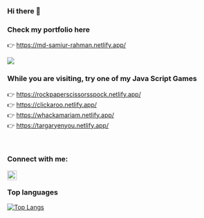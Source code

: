 ### Hi there 👋

### Check my portfolio here 
👉 https://md-samiur-rahman.netlify.app/

![](https://komarev.com/ghpvc/?username=scottishsummer98&label=PROFILE+VIEWS)

### While you are visiting, try one of my Java Script Games
👉 https://rockpaperscissorsspock.netlify.app/ <br/> 
👉 https://clickaroo.netlify.app/ <br/>
👉 https://whackamariam.netlify.app/ <br/>
👉 https://targaryenyou.netlify.app/ <br/>

<br/>

### Connect with me:

[<img align="left" alt="priom7| LinkedIn" width="22px" text_color="blue" src="https://cdn.jsdelivr.net/npm/simple-icons@v3/icons/linkedin.svg" />][linkedin]  

<br />

### Top languages

[![Top Langs](https://github-readme-stats.vercel.app/api/top-langs/?username=scottishsummer98&hide=css,html&layout=compact&bg_color=000000&text_color=feff89&show_icons=true&title_color=black&icon_color=white)](https://github.com/scottishsummer98)

<br   />   

[linkedin]: https://www.linkedin.com/in/scottishsummer/
